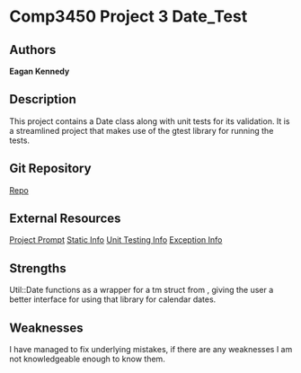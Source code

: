 # Comp3450 Project 3 Date_Test

## Authors

**Eagan Kennedy**

## Description

This project contains a Date class along with unit tests for its validation. 
It is a streamlined project that makes use of the gtest library for running the tests.

## Git Repository

[Repo](https://github.com/EaganKennedy/date_test)

## External Resources

[Project Prompt](https://cs.harding.edu/gfoust/classes/comp3450/projects/date)
[Static Info](https://cs.harding.edu/gfoust/classes/comp3450/notes/static)
[Unit Testing Info](https://cs.harding.edu/gfoust/classes/comp3450/notes/unittest/)
[Exception Info](https://cs.harding.edu/gfoust/classes/comp3450/notes/exceptions)

## Strengths

Util::Date functions as a wrapper for a tm struct from <ctime>, 
giving the user a better interface for using that library for calendar dates.

## Weaknesses

I have managed to fix underlying mistakes, if there are any weaknesses I am not knowledgeable enough to know them.